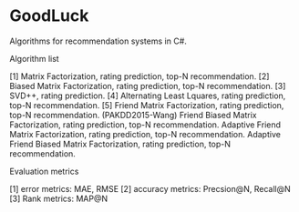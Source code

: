 # GoodLuck
Algorithms for recommendation systems in C#.

Algorithm list

[1] Matrix Factorization, rating prediction, top-N recommendation.
[2] Biased Matrix Factorization, rating prediction, top-N recommendation.
[3] SVD++, rating prediction.
[4] Alternating Least Lquares, rating prediction, top-N recommendation.
[5] Friend Matrix Factorization, rating prediction, top-N recommendation. (PAKDD2015-Wang)
    Friend Biased Matrix Factorization, rating prediction, top-N recommendation.
    Adaptive Friend Matrix Factorization, rating prediction, top-N recommendation.
    Adaptive Friend Biased Matrix Factorization, rating prediction, top-N recommendation.
    
    
Evaluation metrics

[1] error metrics: MAE, RMSE
[2] accuracy metrics: Precsion@N, Recall@N
[3] Rank metrics: MAP@N
